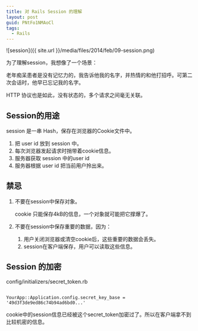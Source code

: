 ```yaml
---
title: 对 Rails Session 的理解
layout: post
guid: PNtFo1NMAoCl
tags:
  - Rails
---
```


<span class="image-800">![session]({{ site.url }}/media/files/2014/feb/09-session.png)</span>

为了理解session，我想像了一个场景：

老年痴呆患者是没有记忆力的，我告诉他我的名字，并热情的和他打招呼。可第二次会话时，他早已忘记我的名字。

HTTP 协议也是如此，没有状态的，多个请求之间毫无关联。

## Session的用途

session 是一串 Hash，保存在浏览器的Cookie文件中。

1. 把 user id 放到 session 中。
2. 每次浏览器发起请求时捎带着cookie信息。
3. 服务器获取 session 中的user id
4. 服务器根据 user id 把当前用户拎出来。


## 禁忌

1. 不要在session中保存对象。

    cookie 只能保存4kB的信息，一个对象就可能把它撑爆了。

2. 不要在session中保存重要的数据，因为：

    1. 用户关闭浏览器或清空cookie后，这些重要的数据会丢失。
    2. session在客户端保存，用户可以读取这些信息。


## Session 的加密

config/initializers/secret_token.rb

<pre><code>
YourApp::Application.config.secret_key_base = '49d3f3de9ed86c74b94ad6bd0...'
</code></pre>

cookie中的session信息已经被这个secret_token加密过了。所以在客户端拿不到比较机密的信息。

